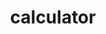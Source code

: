 ---
title: calculator
unicode_regular: \ea77
unicode_bold: \ea76
unicode_solid: \ea78
unicode_brand: 
---